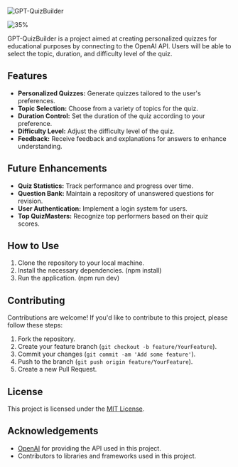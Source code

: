 
  ![GPT-QuizBuilder](https://github.com/Adriann77/GPTQuizBuilder/assets/60987859/b15a3da0-6035-464f-b3e0-73c79b60e7b7)

![35%](https://progress-bar.dev/35)

GPT-QuizBuilder is a project aimed at creating personalized quizzes for educational purposes by connecting to the OpenAI API. Users will be able to select the topic, duration, and difficulty level of the quiz.

## Features

- **Personalized Quizzes:** Generate quizzes tailored to the user's preferences.
- **Topic Selection:** Choose from a variety of topics for the quiz.
- **Duration Control:** Set the duration of the quiz according to your preference.
- **Difficulty Level:** Adjust the difficulty level of the quiz.
- **Feedback:** Receive feedback and explanations for answers to enhance understanding.

## Future Enhancements

- **Quiz Statistics:** Track performance and progress over time.
- **Question Bank:** Maintain a repository of unanswered questions for revision.
- **User Authentication:** Implement a login system for users.
- **Top QuizMasters:** Recognize top performers based on their quiz scores.

## How to Use

1. Clone the repository to your local machine.
2. Install the necessary dependencies. (npm install)
3. Run the application. (npm run dev)


## Contributing

Contributions are welcome! If you'd like to contribute to this project, please follow these steps:

1. Fork the repository.
2. Create your feature branch (`git checkout -b feature/YourFeature`).
3. Commit your changes (`git commit -am 'Add some feature'`).
4. Push to the branch (`git push origin feature/YourFeature`).
5. Create a new Pull Request.

## License

This project is licensed under the [MIT License](LICENSE).

## Acknowledgements

- [OpenAI](https://openai.com/) for providing the API used in this project.
- Contributors to libraries and frameworks used in this project.
